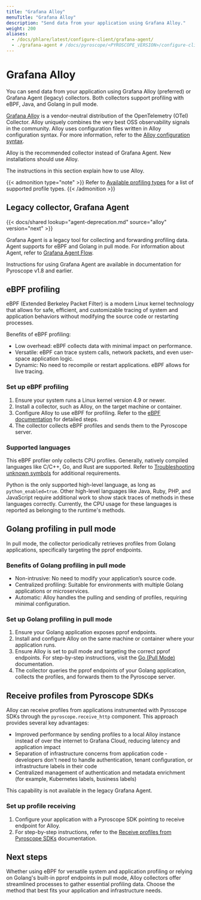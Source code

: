 ```yaml
---
title: "Grafana Alloy"
menuTitle: "Grafana Alloy"
description: "Send data from your application using Grafana Alloy."
weight: 200
aliases:
  - /docs/phlare/latest/configure-client/grafana-agent/
  - ./grafana-agent # /docs/pyroscope/<PYROSCOPE_VERSION>/configure-client/grafana-agent/
---
```


# Grafana Alloy

You can send data from your application using Grafana Alloy (preferred) or Grafana Agent (legacy) collectors.
Both collectors support profiling with eBPF, Java, and Golang in pull mode.

[Grafana Alloy](https://grafana.com/docs/alloy/<ALLOY_VERSION>/) is a vendor-neutral distribution of the OpenTelemetry (OTel) Collector.
Alloy uniquely combines the very best OSS observability signals in the community.
Alloy uses configuration files written in Alloy configuration syntax.
For  more information, refer to the [Alloy configuration syntax](https://grafana.com/docs/alloy/<ALLOY_VERSION>/get-started/configuration-syntax/).

Alloy is the recommended collector instead of Grafana Agent.
New installations should use Alloy.

The instructions in this section explain how to use Alloy.

{{< admonition type="note" >}}
Refer to [Available profiling types](https://grafana.com/docs/pyroscope/<PYROSCOPE_VERSION>/configure-client/profile-types/) for a list of supported profile types.
{{< /admonition >}}

## Legacy collector, Grafana Agent

{{< docs/shared lookup="agent-deprecation.md" source="alloy" version="next" >}}

Grafana Agent is a legacy tool for collecting and forwarding profiling data.
Agent supports for eBPF and Golang in pull mode.
For information about Agent, refer to [Grafana Agent Flow](https://grafana.com/docs/agent/<AGENT_VERSION>/flow/).

Instructions for using Grafana Agent are available in documentation for Pyroscope v1.8 and earlier.

## eBPF profiling

eBPF (Extended Berkeley Packet Filter) is a modern Linux kernel technology that allows for safe, efficient, and customizable tracing of system and application behaviors without modifying the source code or restarting processes.

Benefits of eBPF profiling:

- Low overhead: eBPF collects data with minimal impact on performance.
- Versatile: eBPF can trace system calls, network packets, and even user-space application logic.
- Dynamic: No need to recompile or restart applications. eBPF allows for live tracing.

### Set up eBPF profiling

1. Ensure your system runs a Linux kernel version 4.9 or newer.
1. Install a collector, such as Alloy, on the target machine or container.
1. Configure Alloy to use eBPF for profiling. Refer to the [eBPF documentation](/docs/pyroscope/<PYROSCOPE_VERSION>/configure-client/grafana-alloy/ebpf) for detailed steps.
1. The collector collects eBPF profiles and sends them to the Pyroscope server.

### Supported languages

This eBPF profiler only collects CPU profiles.
Generally, natively compiled languages like C/C++, Go, and Rust are supported.
Refer to [Troubleshooting unknown symbols][troubleshooting] for additional requirements.

Python is the only supported high-level language, as long as `python_enabled=true`.
Other high-level languages like Java, Ruby, PHP, and JavaScript require additional work to show stack traces of methods in these languages correctly.
Currently, the CPU usage for these languages is reported as belonging to the runtime's methods.

## Golang profiling in pull mode

In pull mode, the collector periodically retrieves profiles from Golang applications, specifically targeting the pprof endpoints.

### Benefits of Golang profiling in pull mode

- Non-intrusive: No need to modify your application’s source code.
- Centralized profiling: Suitable for environments with multiple Golang applications or microservices.
- Automatic: Alloy handles the pulling and sending of profiles, requiring minimal configuration.

### Set up Golang profiling in pull mode

1. Ensure your Golang application exposes pprof endpoints.
1. Install and configure Alloy on the same machine or container where your application runs.
1. Ensure Alloy is set to pull mode and targeting the correct pprof endpoints. For step-by-step instructions, visit the [Go (Pull Mode)](https://grafana.com/docs/pyroscope/<PYROSCOPE_VERSION>/configure-client/grafana-alloy/go_pull) documentation.
1. The collector queries the pprof endpoints of your Golang application, collects the profiles, and forwards them to the Pyroscope server.

## Receive profiles from Pyroscope SDKs

Alloy can receive profiles from applications instrumented with Pyroscope SDKs through the `pyroscope.receive_http` component. This approach provides several key advantages:
- Improved performance by sending profiles to a local Alloy instance instead of over the internet to Grafana Cloud, reducing latency and application impact
- Separation of infrastructure concerns from application code - developers don't need to handle authentication, tenant configuration, or infrastructure labels in their code
- Centralized management of authentication and metadata enrichment (for example, Kubernetes labels, business labels)

This capability is not available in the legacy Grafana Agent.

### Set up profile receiving

1. Configure your application with a Pyroscope SDK pointing to receive endpoint for Alloy. 
2. For step-by-step instructions, refer to the [Receive profiles from Pyroscope SDKs](https://grafana.com/docs/pyroscope/<PYROSCOPE_VERSION>/configure-client/grafana-alloy/receive_profiles) documentation.

## Next steps

Whether using eBPF for versatile system and application profiling or relying on Golang's built-in pprof endpoints in pull mode, Alloy collectors offer streamlined processes to gather essential profiling data.
Choose the method that best fits your application and infrastructure needs.

[troubleshooting]: /docs/alloy/<ALLOY_VERSION>/reference/components/pyroscope/pyroscope.ebpf/#troubleshooting-unknown-symbols
